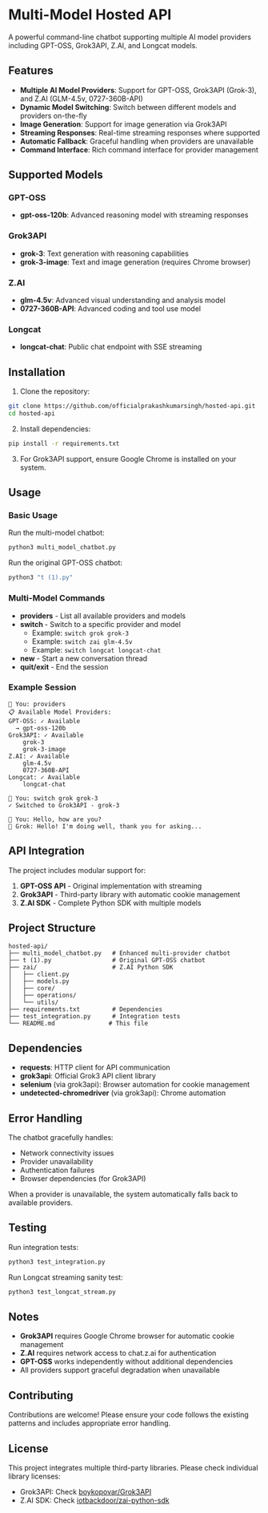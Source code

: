 # Multi-Model Hosted API

A powerful command-line chatbot supporting multiple AI model providers including GPT-OSS, Grok3API, Z.AI, and Longcat models.

## Features

- **Multiple AI Model Providers**: Support for GPT-OSS, Grok3API (Grok-3), and Z.AI (GLM-4.5v, 0727-360B-API)
- **Dynamic Model Switching**: Switch between different models and providers on-the-fly
- **Image Generation**: Support for image generation via Grok3API
- **Streaming Responses**: Real-time streaming responses where supported
- **Automatic Fallback**: Graceful handling when providers are unavailable
- **Command Interface**: Rich command interface for provider management

## Supported Models

### GPT-OSS
- **gpt-oss-120b**: Advanced reasoning model with streaming responses

### Grok3API  
- **grok-3**: Text generation with reasoning capabilities
- **grok-3-image**: Text and image generation (requires Chrome browser)

### Z.AI
- **glm-4.5v**: Advanced visual understanding and analysis model  
- **0727-360B-API**: Advanced coding and tool use model

### Longcat
- **longcat-chat**: Public chat endpoint with SSE streaming

## Installation

1. Clone the repository:
```bash
git clone https://github.com/officialprakashkumarsingh/hosted-api.git
cd hosted-api
```

2. Install dependencies:
```bash
pip install -r requirements.txt
```

3. For Grok3API support, ensure Google Chrome is installed on your system.

## Usage

### Basic Usage

Run the multi-model chatbot:
```bash
python3 multi_model_chatbot.py
```

Run the original GPT-OSS chatbot:
```bash
python3 "t (1).py"
```

### Multi-Model Commands

- **providers** - List all available providers and models
- **switch <provider> <model>** - Switch to a specific provider and model
  - Example: `switch grok grok-3`
  - Example: `switch zai glm-4.5v`  
  - Example: `switch longcat longcat-chat`
- **new** - Start a new conversation thread
- **quit/exit** - End the session

### Example Session

```
👤 You: providers
📋 Available Model Providers:
GPT-OSS: ✓ Available  
  → gpt-oss-120b
Grok3API: ✓ Available
    grok-3
    grok-3-image
Z.AI: ✓ Available
    glm-4.5v
    0727-360B-API
Longcat: ✓ Available
    longcat-chat

👤 You: switch grok grok-3
✓ Switched to Grok3API - grok-3

👤 You: Hello, how are you?
🤖 Grok: Hello! I'm doing well, thank you for asking...
```

## API Integration

The project includes modular support for:

1. **GPT-OSS API** - Original implementation with streaming
2. **Grok3API** - Third-party library with automatic cookie management  
3. **Z.AI SDK** - Complete Python SDK with multiple models

## Project Structure

```
hosted-api/
├── multi_model_chatbot.py   # Enhanced multi-provider chatbot
├── t (1).py                 # Original GPT-OSS chatbot
├── zai/                     # Z.AI Python SDK
│   ├── client.py
│   ├── models.py
│   ├── core/
│   ├── operations/
│   └── utils/
├── requirements.txt         # Dependencies
├── test_integration.py      # Integration tests
└── README.md               # This file
```

## Dependencies

- **requests**: HTTP client for API communication
- **grok3api**: Official Grok3 API client library
- **selenium** (via grok3api): Browser automation for cookie management
- **undetected-chromedriver** (via grok3api): Chrome automation

## Error Handling

The chatbot gracefully handles:
- Network connectivity issues  
- Provider unavailability
- Authentication failures
- Browser dependencies (for Grok3API)

When a provider is unavailable, the system automatically falls back to available providers.

## Testing

Run integration tests:
```bash
python3 test_integration.py  
```

Run Longcat streaming sanity test:
```bash
python3 test_longcat_stream.py
```

## Notes

- **Grok3API** requires Google Chrome browser for automatic cookie management
- **Z.AI** requires network access to chat.z.ai for authentication
- **GPT-OSS** works independently without additional dependencies
- All providers support graceful degradation when unavailable

## Contributing

Contributions are welcome! Please ensure your code follows the existing patterns and includes appropriate error handling.

## License

This project integrates multiple third-party libraries. Please check individual library licenses:
- Grok3API: Check [boykopovar/Grok3API](https://github.com/boykopovar/Grok3API) 
- Z.AI SDK: Check [iotbackdoor/zai-python-sdk](https://github.com/iotbackdoor/zai-python-sdk)